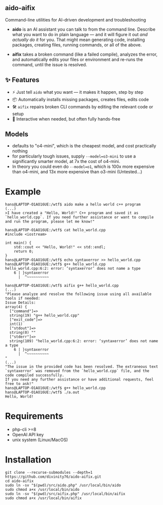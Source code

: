 ## aido-aifix
Command-line utilities for AI-driven development and troubleshooting

- **aido** is an AI assistant you can talk to from the command line. Describe what you want to do in plain language — and it will figure it out *and actually do it* for you. That might mean generating code, installing packages, creating files, running commands, or all of the above.
  
- **aifix** takes a broken command (like a failed compile), analyzes the error, and automatically edits your files or environment and re-runs the command, until the issue is resolved.

## ✨ Features

- ⚡ Just tell `aido` what you want — it makes it happen, step by step
- 📦 Automatically installs missing packages, creates files, edits code
- 🛠️ `aifix` repairs broken CLI commands by editing the relevant code or setup
- 💬 Interactive when needed, but often fully hands-free

## Models
- defaults to "o4-mini", which is the cheapest model, and cost practically nothing
- for particularly tough issues, supply `--model=o3-mini` to use a significantly smarter model, at 7x the cost of o4-mini.
- In theory you could even do `--model=o1`, which is 100x more expensive than o4-mini,  and 13x more expensive than o3-mini (Untested...)

# Example
```
hans@LAPTOP-O1AO16UE:/wtf$ aido make a hello world c++ program
(...)
>I have created a "Hello, World!" C++ program and saved it as `hello_world.cpp`. If you need further assistance or want to compile and run the program, please let me know!"

hans@LAPTOP-O1AO16UE:/wtf$ cat hello_world.cpp 
#include <iostream>

int main() {
    std::cout << "Hello, World!" << std::endl;
    return 0;
}
hans@LAPTOP-O1AO16UE:/wtf$ echo syntaxerror >> hello_world.cpp 
hans@LAPTOP-O1AO16UE:/wtf$ g++ hello_world.cpp 
hello_world.cpp:6:2: error: ‘syntaxerror’ does not name a type
    6 | }syntaxerror
      |  ^~~~~~~~~~~

hans@LAPTOP-O1AO16UE:/wtf$ aifix g++ hello_world.cpp 
(...)
"Please analyze and resolve the following issue using all available tools if needed:
Issue Details:
array(4) {
  ["command"]=>
  string(19) "g++ hello_world.cpp"
  ["exit_code"]=>
  int(1)
  ["stdout"]=>
  string(0) ""
  ["stderr"]=>
  string(109) "hello_world.cpp:6:2: error: ‘syntaxerror’ does not name a type
    6 | }syntaxerror
      |  ^~~~~~~~~~~
"
(...)
"The issue in the provided code has been resolved. The extraneous text `syntaxerror` was removed from the `hello_world.cpp` file, and the code compiled successfully.
If you need any further assistance or have additional requests, feel free to ask!"
hans@LAPTOP-O1AO16UE:/wtf$ g++ hello_world.cpp 
hans@LAPTOP-O1AO16UE:/wtf$ ./a.out 
Hello, World!
```

# Requirements
- php-cli >=8
- OpenAI API key
- unix system (Linux/MacOS)
# Installation
```
git clone --recurse-submodules --depth=1 https://github.com/divinity76/aido-aifix.git
cd aido-aifix
sudo ln -sv "$(pwd)/src/aido.php" /usr/local/bin/aido
sudo chmod a+x /usr/local/bin/aido
sudo ln -sv "$(pwd)/src/aifix.php" /usr/local/bin/aifix
sudo chmod a+x /usr/local/bin/aifix
```
